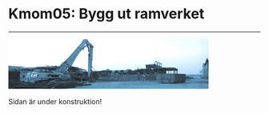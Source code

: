 Kmom05: Bygg ut ramverket
=========================
-------------------------
![Under konstruktion](../../webroot/img/under_construction.png "Under konstruktion")

Sidan är under konstruktion!